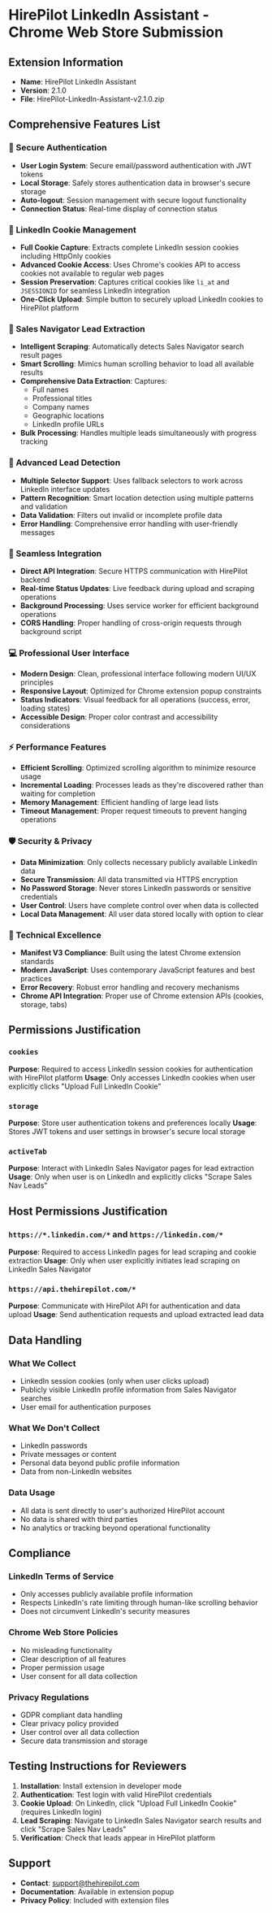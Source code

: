 # HirePilot LinkedIn Assistant - Chrome Web Store Submission

## Extension Information
- **Name**: HirePilot LinkedIn Assistant
- **Version**: 2.1.0
- **File**: HirePilot-LinkedIn-Assistant-v2.1.0.zip

## Comprehensive Features List

### 🔐 Secure Authentication
- **User Login System**: Secure email/password authentication with JWT tokens
- **Local Storage**: Safely stores authentication data in browser's secure storage
- **Auto-logout**: Session management with secure logout functionality
- **Connection Status**: Real-time display of connection status

### 🍪 LinkedIn Cookie Management
- **Full Cookie Capture**: Extracts complete LinkedIn session cookies including HttpOnly cookies
- **Advanced Cookie Access**: Uses Chrome's cookies API to access cookies not available to regular web pages
- **Session Preservation**: Captures critical cookies like `li_at` and `JSESSIONID` for seamless LinkedIn integration
- **One-Click Upload**: Simple button to securely upload LinkedIn cookies to HirePilot platform

### 👥 Sales Navigator Lead Extraction
- **Intelligent Scraping**: Automatically detects Sales Navigator search result pages
- **Smart Scrolling**: Mimics human scrolling behavior to load all available results
- **Comprehensive Data Extraction**: Captures:
  - Full names
  - Professional titles
  - Company names
  - Geographic locations
  - LinkedIn profile URLs
- **Bulk Processing**: Handles multiple leads simultaneously with progress tracking

### 🤖 Advanced Lead Detection
- **Multiple Selector Support**: Uses fallback selectors to work across LinkedIn interface updates
- **Pattern Recognition**: Smart location detection using multiple patterns and validation
- **Data Validation**: Filters out invalid or incomplete profile data
- **Error Handling**: Comprehensive error handling with user-friendly messages

### 🔄 Seamless Integration
- **Direct API Integration**: Secure HTTPS communication with HirePilot backend
- **Real-time Status Updates**: Live feedback during upload and scraping operations
- **Background Processing**: Uses service worker for efficient background operations
- **CORS Handling**: Proper handling of cross-origin requests through background script

### 💻 Professional User Interface
- **Modern Design**: Clean, professional interface following modern UI/UX principles
- **Responsive Layout**: Optimized for Chrome extension popup constraints
- **Status Indicators**: Visual feedback for all operations (success, error, loading states)
- **Accessible Design**: Proper color contrast and accessibility considerations

### ⚡ Performance Features
- **Efficient Scrolling**: Optimized scrolling algorithm to minimize resource usage
- **Incremental Loading**: Processes leads as they're discovered rather than waiting for completion
- **Memory Management**: Efficient handling of large lead lists
- **Timeout Management**: Proper request timeouts to prevent hanging operations

### 🛡️ Security & Privacy
- **Data Minimization**: Only collects necessary publicly available LinkedIn data
- **Secure Transmission**: All data transmitted via HTTPS encryption
- **No Password Storage**: Never stores LinkedIn passwords or sensitive credentials
- **User Control**: Users have complete control over when data is collected
- **Local Data Management**: All user data stored locally with option to clear

### 🔧 Technical Excellence
- **Manifest V3 Compliance**: Built using the latest Chrome extension standards
- **Modern JavaScript**: Uses contemporary JavaScript features and best practices
- **Error Recovery**: Robust error handling and recovery mechanisms
- **Chrome API Integration**: Proper use of Chrome extension APIs (cookies, storage, tabs)

## Permissions Justification

### `cookies`
**Purpose**: Required to access LinkedIn session cookies for authentication with HirePilot platform
**Usage**: Only accesses LinkedIn cookies when user explicitly clicks "Upload Full LinkedIn Cookie"

### `storage`
**Purpose**: Store user authentication tokens and preferences locally
**Usage**: Stores JWT tokens and user settings in browser's secure local storage

### `activeTab`
**Purpose**: Interact with LinkedIn Sales Navigator pages for lead extraction
**Usage**: Only when user is on LinkedIn and explicitly clicks "Scrape Sales Nav Leads"

## Host Permissions Justification

### `https://*.linkedin.com/*` and `https://linkedin.com/*`
**Purpose**: Required to access LinkedIn pages for lead scraping and cookie extraction
**Usage**: Only when user explicitly initiates lead scraping on LinkedIn Sales Navigator

### `https://api.thehirepilot.com/*`
**Purpose**: Communicate with HirePilot API for authentication and data upload
**Usage**: Send authentication requests and upload extracted lead data

## Data Handling

### What We Collect
- LinkedIn session cookies (only when user clicks upload)
- Publicly visible LinkedIn profile information from Sales Navigator searches
- User email for authentication purposes

### What We Don't Collect
- LinkedIn passwords
- Private messages or content
- Personal data beyond public profile information
- Data from non-LinkedIn websites

### Data Usage
- All data is sent directly to user's authorized HirePilot account
- No data is shared with third parties
- No analytics or tracking beyond operational functionality

## Compliance

### LinkedIn Terms of Service
- Only accesses publicly available profile information
- Respects LinkedIn's rate limiting through human-like scrolling behavior
- Does not circumvent LinkedIn's security measures

### Chrome Web Store Policies
- No misleading functionality
- Clear description of all features
- Proper permission usage
- User consent for all data collection

### Privacy Regulations
- GDPR compliant data handling
- Clear privacy policy provided
- User control over all data collection
- Secure data transmission and storage

## Testing Instructions for Reviewers

1. **Installation**: Install extension in developer mode
2. **Authentication**: Test login with valid HirePilot credentials
3. **Cookie Upload**: On LinkedIn, click "Upload Full LinkedIn Cookie" (requires LinkedIn login)
4. **Lead Scraping**: Navigate to LinkedIn Sales Navigator search results and click "Scrape Sales Nav Leads"
5. **Verification**: Check that leads appear in HirePilot platform

## Support
- **Contact**: support@thehirepilot.com
- **Documentation**: Available in extension popup
- **Privacy Policy**: Included with extension files